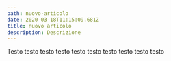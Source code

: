 ```yaml
---
path: nuovo-articolo
date: 2020-03-18T11:15:09.681Z
title: nuovo articolo
description: Descrizione
---
```

Testo testo testo testo testo testo testo testo testo testo
